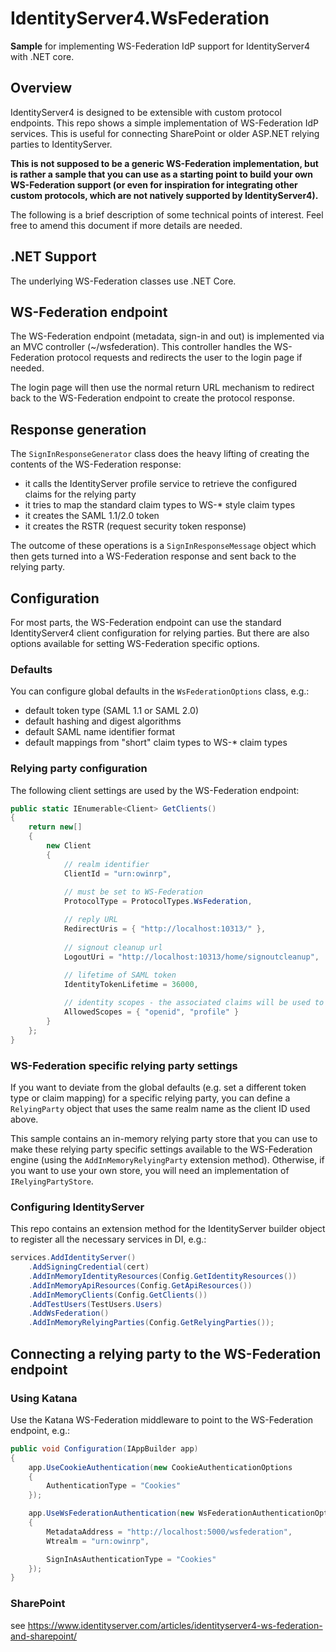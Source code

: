 # IdentityServer4.WsFederation
**Sample** for implementing WS-Federation IdP support for IdentityServer4 with .NET core.

## Overview
IdentityServer4 is designed to be extensible with custom protocol endpoints.
This repo shows a simple implementation of WS-Federation IdP services.
This is useful for connecting SharePoint or older ASP.NET relying parties to IdentityServer.

**This is not supposed to be a generic WS-Federation implementation, but is rather a sample that you can use 
as a starting point to build your own WS-Federation support (or even for inspiration for integrating other custom protocols, which 
are not natively supported by IdentityServer4).**

The following is a brief description of some technical points of interest. Feel free to amend this document if more details are needed.

## .NET Support
The underlying WS-Federation classes use .NET Core.

## WS-Federation endpoint
The WS-Federation endpoint (metadata, sign-in and out) is implemented via an MVC controller (~/wsfederation).
This controller handles the WS-Federation protocol requests and redirects the user to the login page if needed.

The login page will then use the normal return URL mechanism to redirect back to the WS-Federation endpoint
to create the protocol response.

## Response generation
The `SignInResponseGenerator` class does the heavy lifting of creating the contents of the WS-Federation response:

* it calls the IdentityServer profile service to retrieve the configured claims for the relying party
* it tries to map the standard claim types to WS-* style claim types
* it creates the SAML 1.1/2.0 token
* it creates the RSTR (request security token response)

The outcome of these operations is a `SignInResponseMessage` object which then gets turned into a WS-Federation response and sent back to the relying party.

## Configuration
For most parts, the WS-Federation endpoint can use the standard IdentityServer4 client configuration for relying parties.
But there are also options available for setting WS-Federation specific options.

### Defaults
You can configure global defaults in the `WsFederationOptions` class, e.g.:

* default token type (SAML 1.1 or SAML 2.0)
* default hashing and digest algorithms
* default SAML name identifier format
* default mappings from "short" claim types to WS-* claim types

### Relying party configuration
The following client settings are used by the WS-Federation endpoint:

```csharp
public static IEnumerable<Client> GetClients()
{
    return new[]
    {
        new Client
        {
            // realm identifier
            ClientId = "urn:owinrp",
            
            // must be set to WS-Federation
            ProtocolType = ProtocolTypes.WsFederation,

            // reply URL
            RedirectUris = { "http://localhost:10313/" },
            
            // signout cleanup url
            LogoutUri = "http://localhost:10313/home/signoutcleanup",
            
            // lifetime of SAML token
            IdentityTokenLifetime = 36000,

            // identity scopes - the associated claims will be used to call the profile service
            AllowedScopes = { "openid", "profile" }
        }
    };
}
```

### WS-Federation specific relying party settings
If you want to deviate from the global defaults (e.g. set a different token type or claim mapping) for a specific
relying party, you can define a `RelyingParty` object that uses the same realm name as the client ID used above.

This sample contains an in-memory relying party store that you can use to make these relying party specific settings
available to the WS-Federation engine (using the `AddInMemoryRelyingParty` extension method).
Otherwise, if you want to use your own store, you will need an implementation of `IRelyingPartyStore`.

### Configuring IdentityServer
This repo contains an extension method for the IdentityServer builder object to register all the necessary services in DI, e.g.:

```csharp
services.AddIdentityServer()
    .AddSigningCredential(cert)
    .AddInMemoryIdentityResources(Config.GetIdentityResources())
    .AddInMemoryApiResources(Config.GetApiResources())
    .AddInMemoryClients(Config.GetClients())
    .AddTestUsers(TestUsers.Users)
    .AddWsFederation()
    .AddInMemoryRelyingParties(Config.GetRelyingParties());
```

## Connecting a relying party to the WS-Federation endpoint

### Using Katana
Use the Katana WS-Federation middleware to point to the WS-Federation endpoint, e.g.:

```csharp
public void Configuration(IAppBuilder app)
{
    app.UseCookieAuthentication(new CookieAuthenticationOptions
    {
        AuthenticationType = "Cookies"
    });

    app.UseWsFederationAuthentication(new WsFederationAuthenticationOptions
    {
        MetadataAddress = "http://localhost:5000/wsfederation",
        Wtrealm = "urn:owinrp",

        SignInAsAuthenticationType = "Cookies"
    });
}
```

### SharePoint

see https://www.identityserver.com/articles/identityserver4-ws-federation-and-sharepoint/
